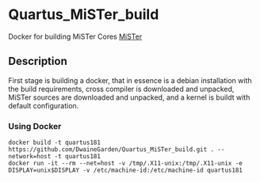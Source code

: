 # Quartus_MiSTer_build
Docker for building MiSTer Cores
[MiSTer](https://github.com/MiSTer-devel)

## Description

First stage is building a docker, that in essence is a debian installation with
the build requirements, cross compiler is downloaded and unpacked, MiSTer
sources are downloaded and unpacked, and a kernel is buildt with default
configuration.

### Using Docker

```
docker build -t quartus181 https://github.com/DwaineGarden/Quartus_MiSTer_build.git . --network=host -t quartus181
docker run -it --rm --net=host -v /tmp/.X11-unix:/tmp/.X11-unix -e DISPLAY=unix$DISPLAY -v /etc/machine-id:/etc/machine-id quartus181
```

